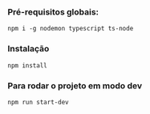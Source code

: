 ### Pré-requisitos globais:
`npm i -g nodemon typescript ts-node`

### Instalação
`npm install`

### Para rodar o projeto em modo dev
`npm run start-dev`